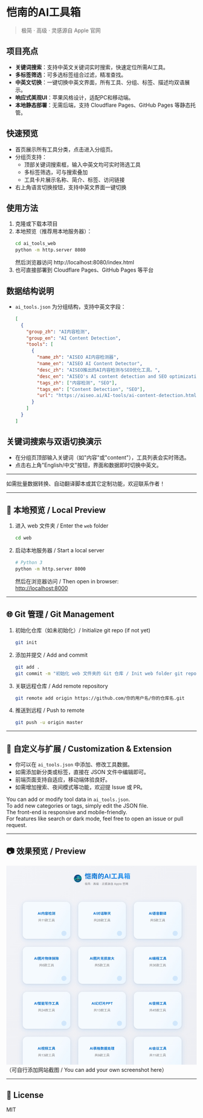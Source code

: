 # 恺南的AI工具箱

> 极简 · 高级 · 灵感源自 Apple 官网

## 项目亮点

- **关键词搜索**：支持中英文关键词实时搜索，快速定位所需AI工具。
- **多标签筛选**：可多选标签组合过滤，精准查找。
- **中英文切换**：一键切换中英文界面，所有工具、分组、标签、描述均双语展示。
- **响应式美观UI**：苹果风格设计，适配PC和移动端。
- **本地静态部署**：无需后端，支持 Cloudflare Pages、GitHub Pages 等静态托管。

## 快速预览

- 首页展示所有工具分类，点击进入分组页。
- 分组页支持：
  - 顶部关键词搜索框，输入中英文均可实时筛选工具
  - 多标签筛选，可与搜索叠加
  - 工具卡片展示名称、简介、标签、访问链接
- 右上角语言切换按钮，支持中英文界面一键切换

## 使用方法

1. 克隆或下载本项目
2. 本地预览（推荐用本地服务器）：
   ```bash
   cd ai_tools_web
   python -m http.server 8080
   ```
   然后浏览器访问 http://localhost:8080/index.html
3. 也可直接部署到 Cloudflare Pages、GitHub Pages 等平台

## 数据结构说明

- `ai_tools.json` 为分组结构，支持中英文字段：
  ```json
  [
    {
      "group_zh": "AI内容检测",
      "group_en": "AI Content Detection",
      "tools": [
        {
          "name_zh": "AISEO AI内容检测器",
          "name_en": "AISEO AI Content Detector",
          "desc_zh": "AISEO推出的AI内容检测与SEO优化工具。",
          "desc_en": "AISEO's AI content detection and SEO optimization tool.",
          "tags_zh": ["内容检测", "SEO"],
          "tags_en": ["Content Detection", "SEO"],
          "url": "https://aiseo.ai/AI-tools/ai-content-detection.html"
        }
      ]
    }
  ]
  ```

## 关键词搜索与双语切换演示

- 在分组页顶部输入关键词（如"内容"或"content"），工具列表会实时筛选。
- 点击右上角"English/中文"按钮，界面和数据即时切换中英文。

---

如需批量数据转换、自动翻译脚本或其它定制功能，欢迎联系作者！

---

## 🚀 本地预览 / Local Preview

1. 进入 web 文件夹 / Enter the `web` folder  
   ```bash
   cd web
   ```

2. 启动本地服务器 / Start a local server  
   ```bash
   # Python 3
   python -m http.server 8000
   ```
   然后在浏览器访问 / Then open in browser:  
   [http://localhost:8000](http://localhost:8000)

---

## 🌐 Git 管理 / Git Management

1. 初始化仓库（如未初始化）/ Initialize git repo (if not yet)
   ```bash
   git init
   ```

2. 添加并提交 / Add and commit
   ```bash
   git add .
   git commit -m "初始化 web 文件夹的 Git 仓库 / Init web folder git repo"
   ```

3. 关联远程仓库 / Add remote repository
   ```bash
   git remote add origin https://github.com/你的用户名/你的仓库名.git
   ```

4. 推送到远程 / Push to remote
   ```bash
   git push -u origin master
   ```

---

## 📝 自定义与扩展 / Customization & Extension

- 你可以在 `ai_tools.json` 中添加、修改工具数据。
- 如需添加新分类或标签，直接在 JSON 文件中编辑即可。
- 前端页面支持自适应，移动端体验良好。
- 如需增加搜索、夜间模式等功能，欢迎提 Issue 或 PR。

You can add or modify tool data in `ai_tools.json`.  
To add new categories or tags, simply edit the JSON file.  
The front-end is responsive and mobile-friendly.  
For features like search or dark mode, feel free to open an issue or pull request.

---

## 📷 效果预览 / Preview

![screenshot](screenshot.png)  
（可自行添加网站截图 / You can add your own screenshot here）

---

## 📄 License

MIT
